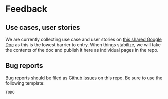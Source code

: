 <!--
Copyright 2019 The Kubernetes Authors.

Licensed under the Apache License, Version 2.0 (the "License");
you may not use this file except in compliance with the License.
You may obtain a copy of the License at

     http://www.apache.org/licenses/LICENSE-2.0

Unless required by applicable law or agreed to in writing, software
distributed under the License is distributed on an "AS IS" BASIS,
WITHOUT WARRANTIES OR CONDITIONS OF ANY KIND, either express or implied.
See the License for the specific language governing permissions and
limitations under the License.
-->

# Feedback

## Use cases, user stories

We are currently collecting use case and user stories on
[this shared Google Doc][use-cases-doc] as this is the lowest barrier to entry. When
things stabilize, we will take the contents of the doc and publish it here as
individual pages in the repo.

[use-cases-doc]: https://docs.google.com/document/d/1OAzVO0HfmF4qD8AW41_eeUY0KP6xjqghusUVwhp4BNg/edit#

## Bug reports

Bug reports should be filed as [Github Issues][gh-issues] on this repo. Be sure to use the following template:

```text
TODO
```

[gh-issues]: https://github.com/kubernetes-sigs/service-apis/issues